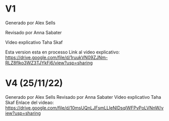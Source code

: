 # V1
Generado por Alex Sells

Revisado por Anna Sabater

Video explicativo Taha Skaf

Esta version esta en processo
Link al video explicativo: https://drive.google.com/file/d/1ruukVN09ZJNm-RLZ8fIko3WZ3TJYkFj6/view?usp=sharing

# V4 (25/11/22)
Generado por Alex Sells
Revisado por Anna Sabater
Video explicativo Taha Skaf
Enlace del videao: https://drive.google.com/file/d/10msUQnLJFsmLLIeNIDsqlWFPvPoLVNnW/view?usp=sharing
